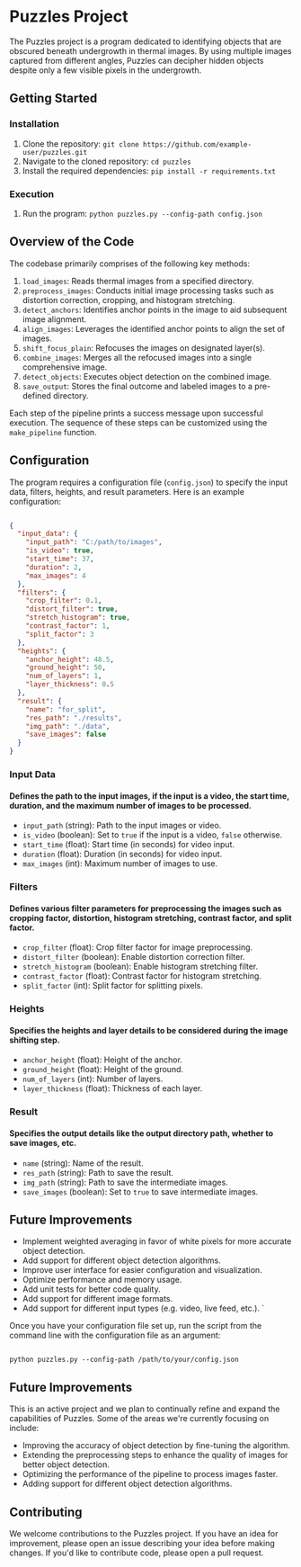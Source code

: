 # Puzzles Project

The Puzzles project is a program dedicated to identifying objects that are obscured beneath undergrowth in thermal images. By using multiple images captured from different angles, Puzzles can decipher hidden objects despite only a few visible pixels in the undergrowth.
## Getting Started

### Installation
1. Clone the repository: `git clone https://github.com/example-user/puzzles.git`
2. Navigate to the cloned repository: `cd puzzles`
3. Install the required dependencies: `pip install -r requirements.txt`

### Execution
1. Run the program: `python puzzles.py --config-path config.json`

## Overview of the Code

The codebase primarily comprises of the following key methods:
1. `load_images`: Reads thermal images from a specified directory.
2. `preprocess_images`: Conducts initial image processing tasks such as distortion correction, cropping, and histogram stretching.
3. `detect_anchors`: Identifies anchor points in the image to aid subsequent image alignment.
4. `align_images`: Leverages the identified anchor points to align the set of images.
5. `shift_focus_plain`: Refocuses the images on designated layer(s).
6. `combine_images`: Merges all the refocused images into a single comprehensive image.
7. `detect_objects`: Executes object detection on the combined image.
8. `save_output`: Stores the final outcome and labeled images to a pre-defined directory.

Each step of the pipeline prints a success message upon successful execution. The sequence of these steps can be customized using the `make_pipeline` function.


## Configuration

The program requires a configuration file (`config.json`) to specify the input data, filters, heights, and result parameters. Here is an example configuration:

```json

{
  "input_data": {
    "input_path": "C:/path/to/images",
    "is_video": true,
    "start_time": 37,
    "duration": 2,
    "max_images": 4
  },
  "filters": {
    "crop_filter": 0.1,
    "distort_filter": true,
    "stretch_histogram": true,
    "contrast_factor": 1,
    "split_factor": 3
  },
  "heights": {
    "anchor_height": 48.5,
    "ground_height": 50,
    "num_of_layers": 1,
    "layer_thickness": 0.5
  },
  "result": {
    "name": "for_split",
    "res_path": "./results",
    "img_path": "./data",
    "save_images": false
  }
}
```


### Input Data 
#### Defines the path to the input images, if the input is a video, the start time, duration, and the maximum number of images to be processed. 

- `input_path` (string): Path to the input images or video. 
- `is_video` (boolean): Set to `true` if the input is a video, `false` otherwise. 
- `start_time` (float): Start time (in seconds) for video input. 
- `duration` (float): Duration (in seconds) for video input. 
- `max_images` (int): Maximum number of images to use.
### Filters 
#### Defines various filter parameters for preprocessing the images such as cropping factor, distortion, histogram stretching, contrast factor, and split factor. 

- `crop_filter` (float): Crop filter factor for image preprocessing. 
- `distort_filter` (boolean): Enable distortion correction filter. 
- `stretch_histogram` (boolean): Enable histogram stretching filter. 
- `contrast_factor` (float): Contrast factor for histogram stretching. 
- `split_factor` (int): Split factor for splitting pixels.
### Heights 
#### Specifies the heights and layer details to be considered during the image shifting step. 
- `anchor_height` (float): Height of the anchor. 
- `ground_height` (float): Height of the ground. 
- `num_of_layers` (int): Number of layers. 
- `layer_thickness` (float): Thickness of each layer.
### Result 
#### Specifies the output details like the output directory path, whether to save images, etc.
- `name` (string): Name of the result. 
- `res_path` (string): Path to save the result. 
- `img_path` (string): Path to save the intermediate images. 
- `save_images` (boolean): Set to `true` to save intermediate images.



## Future Improvements
- Implement weighted averaging in favor of white pixels for more accurate object detection.
- Add support for different object detection algorithms.
- Improve user interface for easier configuration and visualization.
- Optimize performance and memory usage.
- Add unit tests for better code quality.
- Add support for different image formats. 
- Add support for different input types (e.g. video, live feed, etc.).
`

Once you have your configuration file set up, run the script from the command line with the configuration file as an argument:

```arduino

python puzzles.py --config-path /path/to/your/config.json
```


## Future Improvements

This is an active project and we plan to continually refine and expand the capabilities of Puzzles. Some of the areas we're currently focusing on include: 
- Improving the accuracy of object detection by fine-tuning the algorithm. 
- Extending the preprocessing steps to enhance the quality of images for better object detection. 
- Optimizing the performance of the pipeline to process images faster.
- Adding support for different object detection algorithms.
## Contributing

We welcome contributions to the Puzzles project. If you have an idea for improvement, please open an issue describing your idea before making changes. If you'd like to contribute code, please open a pull request.
